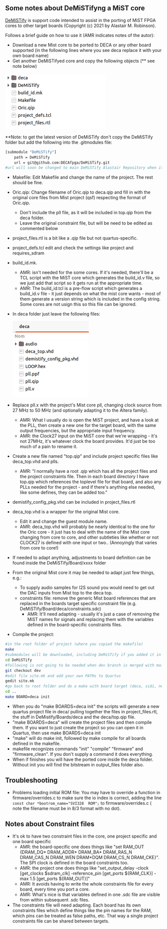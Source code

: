 ## Some notes about DeMiSTifyng a MiST core

[DeMiSTify](https://github.com/robinsonb5/DeMiSTify)  is support code intended to assist in the porting of MiST FPGA cores to other target boards (Copyright (c) 2021 by Alastair M. Robinson).

Follows a brief guide on how to use it (AMR indicates notes of the autor):

* Download a new Mist core to be ported to DECA or any other board supported (in the following lines where you see deca replace it with your own board name)
* Get another DeMiSTifyed core and copy the following objects  (** see note below)

![core](core.png)

**Note: to get the latest version of DeMiSTify don't copy the DeMiSTify folder but add the following into the .gitmodules file:

```sh
[submodule "DeMiSTify"]
	path = DeMiSTify
	url = git@github.com:DECAfpga/DeMiSTify.git
#url will soon be changed to main DeMiSTify Alastair Repository when it's merged
```

* Makefile: Edit Makefile and change the name of the project. The rest should be fine.

* Oric.qip: Change filename of Oric.qip to deca.qip and fill in with the original core files from Mist project (qsf) respecting the format of Oric.qip.  

  * Don't include the pll file, as it will be included in top.qip from the deca folder.
  * Leave the original constraint file, but will be need to be edited as commented below

* project_files.rtl is a bit like a .qip file but not quartus-specific.  

* project_defs.tcl  edit and check the settings like project and requires_sdram

* build_id.mk. 

  * AMR: isn't needed for the some cores.  If it's needed, there'll be a TCL script with the MiST core which generates the build_id.v file, so we just add that script so it gets run at the appropriate time.
  * AMR: The build_id.tcl is a pre-flow script which generates a build_id.v file - it just depends on what the mist core wants - most of them generate a version string which is included in the config string.  Some cores are not usign this so this file can be ignored.

* In deca folder just leave the following files:

  ![deca](deca.png)

* Replace pll.x with the project's Mist core pll, changing clock source from 27 MHz to 50 MHz (and optionally adapting it to the Altera family).

  * AMR: What I usually do is open the MiST project, and have a look at the PLL, then create a new one for the target board, with the same output frequencies, but the appropriate input frequency.  
  * AMR: the Clock27 input on the MiST core that we're wrapping - it's not 27MHz, it's whatever clock the board provides.  It'd just be too much of a pain to rename it.

* Create a new file named "top.qip" and include project specific files like deca_top.vhd and plls. 

  * AMR: "I normally have a root .qip which has all the project files and the project constraints file.  Then in each board directory I have top.qip which references the toplevel file for that board, and also any PLLs needed for the project - and if there's anything else needed, like some defines, they can be added too."  

  

* demistify_config_pkg.vhd  can be included in project_files.rtl 

* deca_top.vhd is a wrapper for the original Mist core.  

  * Edit it and change the guest module name.
  * AMR: deca_top.vhd will probably be nearly identical to the one for the Oric core - it just has to deal with the name of the Mist core changing from core to core, and other subtleties like whether or not CLOCK27 is defined with one input or two.. (Annoyingly that varies from core to core!)

* If needed to adapt anything, adjustments to board definition can be found inside the DeMiSTify/Board/xxxx folder

* From the original Mist core it may be needed to adapt just few things, e.g.:
  * To supply audio samples for I2S sound you would need to get out the DAC inputs from Mist top to the deca top.
  * constraints file: remove the generic Mist board references that are replaced in the boards target specific constraint file (e.g. DeMiSTify/Board/deca/constraints.sdc)
    * AMR: It'll need adapting - usually it's just a case of removing the MiST names for signals and replacing them with the variables defined in the board-specific constraints files.
  
* Compile the project:

```sh
#in the root folder of project (where you copied the makefile)
make
#submodules will be downloaded, including DeMiSTify if you added it in the .gitmodules
cd DeMiSTify
#following is not going to be needed when dev branch is merged with main 
git checkout dev
#edit file site.mk and add your own PATHs to Quartus
gedit site.mk
#go back to root folder and do a make with board target (deca, sidi, neptuno, ...)
cd ..
make BOARD=deca init
```

* When you do "make BOARDS=deca init" the scripts will generate a new quartus project file in deca/ pulling together the files in project_files.rtl, the stuff in DeMistify/Boards/deca and the deca/top.qip file.
* "make BOARDS=deca" will create the project files and then compile them.  If you want to just create the project so you can open it in Quartus, then use make BOARDS=deca init
* "make" will do make init, followed by make compile for all boards defined in the makefile.
* makefile recognizes commands "init" "compile" "firmware" and "firmware_clean". If you don't supply a command it does everything.
* When if finishes you will have the ported core inside the deca folder. Without init you will find the bitstream in output_files folder also.



## Troubleshooting

* Problems loading initial ROM file:    You may have to override a function in firmware/overrides.c to make sure the io index is correct, adding the line    `const char *bootrom_name="SVI328  ROM";`  to firmware/overrides.c  ( note the filename must be in 8/3 format with no dot).



## Notes about Constraint files

* It's ok to have two constraint files in the core, one project specific and one board specific
  * AMR: the board-specific one does things like "set RAM_OUT {DRAM_DQ* DRAM_ADDR* DRAM_BA* DRAM_RAS_N DRAM_CAS_N DRAM_WEN DRAM*DQM DRAM_CS_N DRAM_CKE}".  The SPI clock is defined in the board constraints too.
  * AMR: the project one does things like "set_output_delay -clock [get_clocks $sdram_clk] -reference_pin [get_ports ${RAM_CLK}] -max 1.5 [get_ports ${RAM_OUT}]"
  * AMR: It avoids having to write the whole constraints file for every board, every time you port a core.
  * AMR: What's nice is that variables defined in one .sdc file are visible from within subsequent .sdc files.
* The constraints file will need adapting.  Each board has its own constraints files which define things like the pin names for the RAM, which pins can be treated as false paths, etc.  That way a single project constraints file can be shared between targets.






